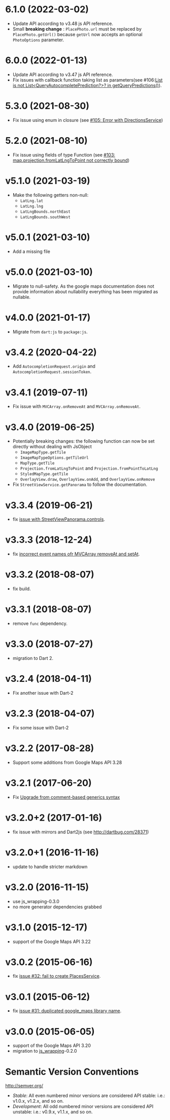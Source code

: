 # 6.1.0 (2022-03-02)

- Update API according to v3.48 js API reference.
- Small **breaking change** : `PlacePhoto.url` must be replaced by `PlacePhoto.getUrl()` because `getUrl` now accepts an optional `PhotoOptions` parameter.

# 6.0.0 (2022-01-13)

- Update API according to v3.47 js API reference.
- Fix issues with callback function taking list as parameters(see #106:[List<dynamic> is not List<QueryAutocompletePrediction?>? in getQueryPredictions()](https://github.com/a14n/dart-google-maps/issues/106)).

# 5.3.0 (2021-08-30)

- Fix issue using enum in closure (see [#105: Error with DirectionsService](https://github.com/a14n/dart-google-maps/issues/105))

# 5.2.0 (2021-08-10)

- Fix issue using fields of type Function (see [#103: map.projection.fromLatLngToPoint not correctly bound](https://github.com/a14n/dart-google-maps/issues/103))

# v5.1.0 (2021-03-19)

- Make the following getters non-null:
  - `LatLng.lat`
  - `LatLng.lng`
  - `LatLngBounds.northEast`
  - `LatLngBounds.southWest`

# v5.0.1 (2021-03-10)

- Add a missing file

# v5.0.0 (2021-03-10)

- Migrate to null-safety. As the google maps documentation does not provide information about nullability everything has been migrated as nullable.

# v4.0.0 (2021-01-17)

- Migrate from `dart:js` to `package:js`.

# v3.4.2 (2020-04-22)

- Add `AutocompletionRequest.origin` and `AutocompletionRequest.sessionToken`.

# v3.4.1 (2019-07-11)

- Fix issue with `MVCArray.onRemoveAt` and `MVCArray.onRemoveAt`.

# v3.4.0 (2019-06-25)

- Potentially breaking changes: the following function can now be set directly without dealing with JsObject
  * `ImageMapType.getTile`
  * `ImageMapTypeOptions.getTileUrl`
  * `MapType.getTile`
  * `Projection.fromLatLngToPoint` and `Projection.fromPointToLatLng`
  * `StyledMapType.getTile`
  * `OverlayView.draw`, `OverlayView.onAdd`, and `OverlayView.onRemove`
- Fix `StreetViewService.getPanorama` to follow the documentation.

# v3.3.4 (2019-06-21)

- fix [issue with StreetViewPanorama.controls](https://github.com/a14n/dart-google-maps/issues/66).

# v3.3.3 (2018-12-24)

- fix [incorrect event names ofr MVCArray removeAt and setAt](https://github.com/a14n/dart-google-maps/issues/65).

# v3.3.2 (2018-08-07)

- fix build.

# v3.3.1 (2018-08-07)

- remove `func` dependency.

# v3.3.0 (2018-07-27)

- migration to Dart 2.

# v3.2.4 (2018-04-11)

- Fix another issue with Dart-2

# v3.2.3 (2018-04-07)

- Fix some issue with Dart-2

# v3.2.2 (2017-08-28)

- Support some additions from Google Maps API 3.28

# v3.2.1 (2017-06-20)

- Fix [Upgrade from comment-based generics syntax](https://github.com/a14n/dart-google-maps/issues/45)

# v3.2.0+2 (2017-01-16)

- fix issue with mirrors and Dart2js (see http://dartbug.com/28371)

# v3.2.0+1 (2016-11-16)

- update to handle stricter markdown

# v3.2.0 (2016-11-15)

- use js_wrapping-0.3.0
- no more generator dependencies grabbed

# v3.1.0 (2015-12-17)

- support of the Google Maps API 3.22

# v3.0.2 (2015-06-16)

- fix [issue #32: fail to create PlacesService](https://github.com/a14n/dart-google-maps/issues/32).

# v3.0.1 (2015-06-12)

- fix [issue #31: duplicated google_maps library name](https://github.com/a14n/dart-google-maps/issues/31).

# v3.0.0 (2015-06-05)

- support of the Google Maps API 3.20
- migration to [js_wrapping](https://pub.dartlang.org/packages/js_wrapping)-0.2.0

# Semantic Version Conventions

http://semver.org/

- *Stable*:  All even numbered minor versions are considered API stable:
  i.e.: v1.0.x, v1.2.x, and so on.
- *Development*: All odd numbered minor versions are considered API unstable:
  i.e.: v0.9.x, v1.1.x, and so on.
